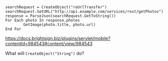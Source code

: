 ```
searchRequest = CreateObject("roUrlTransfer")
searchRequest.SetURL("http://api.example.com/services/rest/getPhotos")
response = ParseJson(searchRequest.GetToString())
For Each photo In response.photos
        GetImage(photo.title, photo.url)
End For
```

https://docs.brightsign.biz/plugins/servlet/mobile?contentId=984543#content/view/984543

What will `CreateObject("String")` do?
